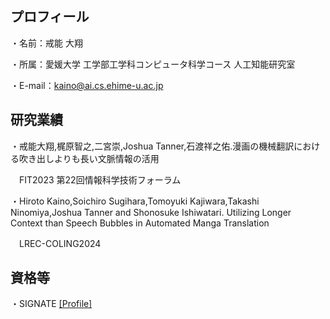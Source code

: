 ## プロフィール

・名前：戒能 大翔

・所属：愛媛大学 工学部工学科コンピュータ科学コース 人工知能研究室

・E-mail：kaino@ai.cs.ehime-u.ac.jp

## 研究業績
・戒能大翔,梶原智之,二宮崇,Joshua Tanner,石渡祥之佑.漫画の機械翻訳における吹き出しよりも長い文脈情報の活用

　FIT2023 第22回情報科学技術フォーラム

・Hiroto Kaino,Soichiro Sugihara,Tomoyuki Kajiwara,Takashi Ninomiya,Joshua Tanner and Shonosuke Ishiwatari. Utilizing Longer Context than    Speech Bubbles in Automated Manga Translation

　LREC-COLING2024

 ## 資格等
 ・SIGNATE [[Profile]](https://signate.jp/users/80724)

<!--
**kaino-hiroto/kaino-hiroto** is a ✨ _special_ ✨ repository because its `README.md` (this file) appears on your GitHub profile.

Here are some ideas to get you started:

- 🔭 I’m currently working on ...
- 🌱 I’m currently learning ...
- 👯 I’m looking to collaborate on ...
- 🤔 I’m looking for help with ...
- 💬 Ask me about ...
- 📫 How to reach me: ...
- 😄 Pronouns: ...
- ⚡ Fun fact: ...
-->
